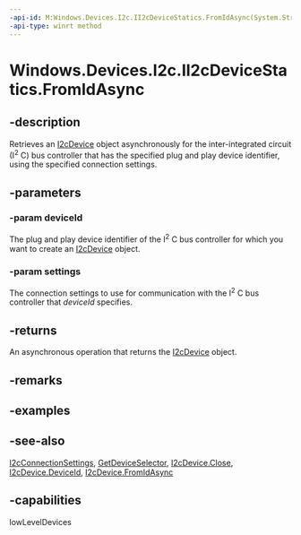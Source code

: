 ```yaml
---
-api-id: M:Windows.Devices.I2c.II2cDeviceStatics.FromIdAsync(System.String,Windows.Devices.I2c.I2cConnectionSettings)
-api-type: winrt method
---
```


<!-- Method syntax
public Windows.Foundation.IAsyncOperation<Windows.Devices.I2c.I2cDevice> FromIdAsync(System.String deviceId, Windows.Devices.I2c.I2cConnectionSettings settings)
-->

# Windows.Devices.I2c.II2cDeviceStatics.FromIdAsync

## -description
Retrieves an [I2cDevice](i2cdevice.md) object asynchronously for the inter-integrated circuit (I<sup>2</sup> C) bus controller that has the specified plug and play device identifier, using the specified connection settings.

## -parameters
### -param deviceId
The plug and play device identifier of the I<sup>2</sup> C bus controller for which you want to create an [I2cDevice](i2cdevice.md) object.

### -param settings
The connection settings to use for communication with the I<sup>2</sup> C bus controller that *deviceId* specifies.

## -returns
An asynchronous operation that returns the [I2cDevice](i2cdevice.md) object.

## -remarks

## -examples

## -see-also
[I2cConnectionSettings](i2cconnectionsettings.md), [GetDeviceSelector](ii2cdevicestatics_getdeviceselector.md), [I2cDevice.Close](i2cdevice_close.md), [I2cDevice.DeviceId](i2cdevice_deviceid.md), [I2cDevice.FromIdAsync](i2cdevice_fromidasync.md)

## -capabilities
lowLevelDevices
